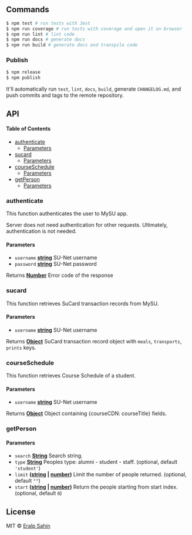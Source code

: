 ## Commands

```sh
$ npm test # run tests with Jest
$ npm run coverage # run tests with coverage and open it on browser
$ npm run lint # lint code
$ npm run docs # generate docs
$ npm run build # generate docs and transpile code
```

### Publish

```sh
$ npm release
$ npm publish
```

It'll automatically run `test`, `lint`, `docs`, `build`, generate `CHANGELOG.md`, and push commits and tags to the remote repository.

## API

<!-- Generated by documentation.js. Update this documentation by updating the source code. -->

#### Table of Contents

- [authenticate](#authenticate)
  - [Parameters](#parameters)
- [sucard](#sucard)
  - [Parameters](#parameters-1)
- [courseSchedule](#courseschedule)
  - [Parameters](#parameters-2)
- [getPerson](#getperson)
  - [Parameters](#parameters-3)

### authenticate

This function authenticates the user to
MySU app.

Server does not need authentication for other requests.
Ultimately, authentication is not needed.

#### Parameters

- `username` **[string](https://developer.mozilla.org/docs/Web/JavaScript/Reference/Global_Objects/String)** SU-Net username
- `password` **[string](https://developer.mozilla.org/docs/Web/JavaScript/Reference/Global_Objects/String)** SU-Net password

Returns **[Number](https://developer.mozilla.org/docs/Web/JavaScript/Reference/Global_Objects/Number)** Error code of the response

### sucard

This function retrieves SuCard transaction records from MySU.

#### Parameters

- `username` **[string](https://developer.mozilla.org/docs/Web/JavaScript/Reference/Global_Objects/String)** SU-Net username

Returns **[Object](https://developer.mozilla.org/docs/Web/JavaScript/Reference/Global_Objects/Object)** SuCard transaction record object with `meals`, `transports`, `prints` keys.

### courseSchedule

This function retrieves Course Schedule of a student.

#### Parameters

- `username` **[string](https://developer.mozilla.org/docs/Web/JavaScript/Reference/Global_Objects/String)** SU-Net username

Returns **[Object](https://developer.mozilla.org/docs/Web/JavaScript/Reference/Global_Objects/Object)** Object containing {courseCDN: courseTitle} fields.

### getPerson

#### Parameters

- `search` **[String](https://developer.mozilla.org/docs/Web/JavaScript/Reference/Global_Objects/String)** Search string.
- `type` **[String](https://developer.mozilla.org/docs/Web/JavaScript/Reference/Global_Objects/String)** Peoples type: alumni - student - staff. (optional, default `'student'`)
- `limit` **([string](https://developer.mozilla.org/docs/Web/JavaScript/Reference/Global_Objects/String) \| [number](https://developer.mozilla.org/docs/Web/JavaScript/Reference/Global_Objects/Number))** Limit the number of people returned. (optional, default `""`)
- `start` **([string](https://developer.mozilla.org/docs/Web/JavaScript/Reference/Global_Objects/String) \| [number](https://developer.mozilla.org/docs/Web/JavaScript/Reference/Global_Objects/Number))** Return the people starting from start index. (optional, default `0`)

## License

MIT © [Eralp Sahin](https://github.com/eralpsahin)
